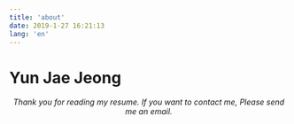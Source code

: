 ```yaml
---
title: 'about'
date: 2019-1-27 16:21:13
lang: 'en'
---
```


# Yun Jae Jeong

<div align="center">

_Thank you for reading my resume. If you want to contact me, Please send me an email._

</div>

